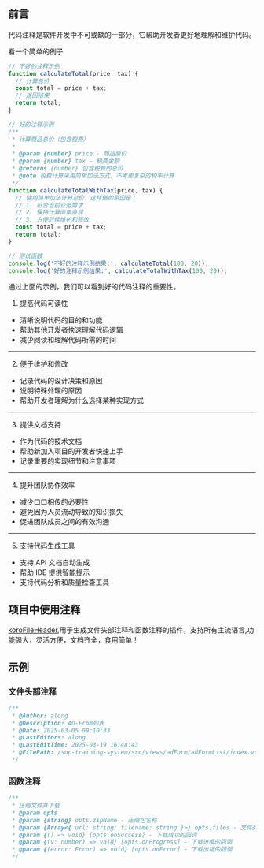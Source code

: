 ## 前言

代码注释是软件开发中不可或缺的一部分，它帮助开发者更好地理解和维护代码。

看一个简单的例子

```js
// 不好的注释示例
function calculateTotal(price, tax) {
  // 计算总价
  const total = price + tax;
  // 返回结果
  return total;
}

// 好的注释示例
/**
 * 计算商品总价（包含税费）
 *
 * @param {number} price - 商品原价
 * @param {number} tax - 税费金额
 * @returns {number} 包含税费的总价
 * @note 税费计算采用简单加法方式，不考虑复杂的税率计算
 */
function calculateTotalWithTax(price, tax) {
  // 使用简单加法计算总价，这样做的原因是：
  // 1. 符合当前业务需求
  // 2. 保持计算简单直观
  // 3. 方便后续维护和修改
  const total = price + tax;
  return total;
}

// 测试函数
console.log('不好的注释示例结果:', calculateTotal(100, 20));
console.log('好的注释示例结果:', calculateTotalWithTax(100, 20));
```

通过上面的示例，我们可以看到好的代码注释的重要性。

1. 提高代码可读性

- 清晰说明代码的目的和功能
- 帮助其他开发者快速理解代码逻辑
- 减少阅读和理解代码所需的时间

---

2. 便于维护和修改

- 记录代码的设计决策和原因
- 说明特殊处理的原因
- 帮助开发者理解为什么选择某种实现方式

---

3. 提供文档支持

- 作为代码的技术文档
- 帮助新加入项目的开发者快速上手
- 记录重要的实现细节和注意事项

---

4. 提升团队协作效率

- 减少口口相传的必要性
- 避免因为人员流动导致的知识损失
- 促进团队成员之间的有效沟通

---

5. 支持代码生成工具

- 支持 API 文档自动生成
- 帮助 IDE 提供智能提示
- 支持代码分析和质量检查工具

## 项目中使用注释

[koroFileHeader](https://github.com/OBKoro1/koro1FileHeader),用于生成文件头部注释和函数注释的插件，支持所有主流语言,功能强大，灵活方便，文档齐全，食用简单！

## 示例

### 文件头部注释

```js
/**
 * @Author: along
 * @Description: AD-From列表
 * @Date: 2025-03-05 09:10:33
 * @LastEditors: along
 * @LastEditTime: 2025-03-19 16:48:43
 * @FilePath: /sop-training-system/src/views/adForm/adFormList/index.vue
 */
```

### 函数注释

```js
/**
 * 压缩文件并下载
 * @param opts
 * @param {string} opts.zipName - 压缩包名称
 * @param {Array<{ url: string; filename: string }>} opts.files - 文件列表
 * @param {() => void} [opts.onSuccess] - 下载成功的回调
 * @param {(v: number) => void} [opts.onProgress] - 下载进度的回调
 * @param {(error: Error) => void} [opts.onError] - 下载出错的回调
 */
```
